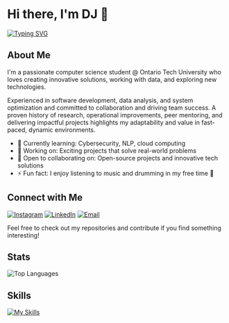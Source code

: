 # Hi there, I'm DJ 👋

[![Typing SVG](https://readme-typing-svg.demolab.com?font=Fira+Code&pause=1000&color=71CEF7&random=true&width=435&height=30&lines=Full+Stack+Developer;AI+%26+Cloud+Solutions+Researcher;Computer+Science+Student)](https://git.io/typing-svg)
## About Me

I'm a passionate computer science student @ Ontario Tech University who loves creating innovative solutions, working with data, and exploring new technologies. 

Experienced in software development, data analysis, and system optimization and committed to collaboration and driving team success. A proven history of research, operational improvements, peer mentoring, and delivering impactful projects highlights my adaptability and value in fast-paced, dynamic environments.

- 🌱 Currently learning: Cybersecurity, NLP, cloud computing
- 💼 Working on: Exciting projects that solve real-world problems
- 🤝 Open to collaborating on: Open-source projects and innovative tech solutions
- ⚡ Fun fact: I enjoy listening to music and drumming in my free time 🥁

## Connect with Me

[![Instagram](https://img.shields.io/badge/Instagram-E4405F?style=for-the-badge&logo=instagram&logoColor=white)](https://www.instagram.com/dejjos)
[![LinkedIn](https://img.shields.io/badge/LinkedIn-0077B5?style=for-the-badge&logo=linkedin&logoColor=white)](https://www.linkedin.com/in/djleamen)
[![Email](https://img.shields.io/badge/Email-D14836?style=for-the-badge&logo=gmail&logoColor=white)](mailto:dj.leamen@ontariotechu.com)

Feel free to check out my repositories and contribute if you find something interesting!

## Stats
![Top Languages](https://github-readme-stats.vercel.app/api/top-langs/?username=djleamen&theme=transparent&show_icons=true&hide_border=true&langs_count=10&layout=compact)

</details>
  
## Skills
[![My Skills](https://skillicons.dev/icons?i=py,cpp,java,cs,js,powershell,vscode,react,nodejs,vue,azure,aws,&perline=12)](https://skillicons.dev)
